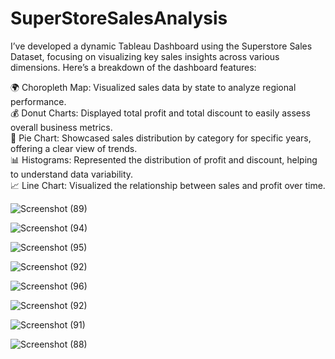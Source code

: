 # SuperStoreSalesAnalysis
I’ve developed a dynamic Tableau Dashboard using the Superstore Sales Dataset, focusing on visualizing key sales insights across various dimensions. Here’s a breakdown of the dashboard features:

🌍 Choropleth Map: Visualized sales data by state to analyze regional performance.<br>
💰 Donut Charts: Displayed total profit and total discount to easily assess overall business metrics.<br>
🛒 Pie Chart: Showcased sales distribution by category for specific years, offering a clear view of trends.<br>
📊 Histograms: Represented the distribution of profit and discount, helping to understand data variability.<br>
📈 Line Chart: Visualized the relationship between sales and profit over time.<br>

![Screenshot (89)](https://github.com/user-attachments/assets/f00130f5-c7fc-4263-adc0-57d8bc7e7873)

![Screenshot (94)](https://github.com/user-attachments/assets/1edff202-77dd-4fc4-bb46-5406da62ffd1)

![Screenshot (95)](https://github.com/user-attachments/assets/57261ff8-efc9-4c7d-b2f6-2b2957ab8250)

![Screenshot (92)](https://github.com/user-attachments/assets/2623127a-cdae-47c0-a631-e32640239401)

![Screenshot (96)](https://github.com/user-attachments/assets/d3491f38-694e-4fc6-b13a-ec42995aef2f)

![Screenshot (92)](https://github.com/user-attachments/assets/98ed5d5a-5968-4398-8218-40c0383050c0)

![Screenshot (91)](https://github.com/user-attachments/assets/a1426858-b677-4ba0-ba0b-8ee258a87383)

![Screenshot (88)](https://github.com/user-attachments/assets/860c1b7f-5489-4b13-b632-f1cd163e5c5d)
